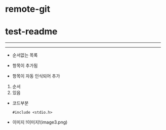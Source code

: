# remote-git
# test-readme
---
***


+ 순서없는 목록
- 항목이 추가됨
+ 항목이 자동 인식되어 추가
1. 순서
2. 있음

+ 코드부분

  ``` #include <stdio.h> ```

 - 이미지
  !이미지!(image3.png)  
